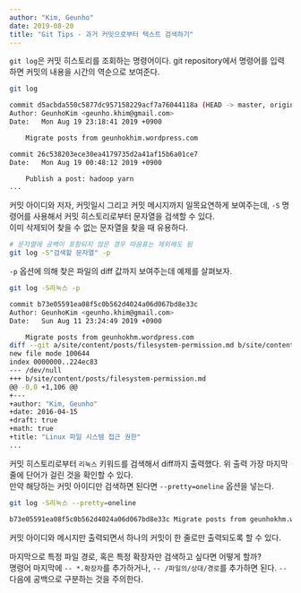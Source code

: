```yaml
---
author: "Kim, Geunho"
date: 2019-08-20
title: "Git Tips - 과거 커밋으로부터 텍스트 검색하기"
---
```



`git log`은 커밋 히스토리를 조회하는 명령어이다. git repository에서 명령어를 입력하면 커밋의 내용을 시간의 역순으로 보여준다.

```bash
git log

commit d5acbda550c5877dc957158229acf7a76044118a (HEAD -> master, origin/master, origin/HEAD)
Author: GeunhoKim <geunho.khim@gmail.com>
Date:   Mon Aug 19 23:18:41 2019 +0900

    Migrate posts from geunhokhim.wordpress.com

commit 26c538203ece30ea4179735d2a41af15b6a01ce7                                                                                                                                                                 Author: GeunhoKim <geunho.khim@gmail.com>
Date:   Mon Aug 19 00:48:12 2019 +0900

    Publish a post: hadoop yarn
...
```

커밋 아이디와 저자, 커밋일시 그리고 커밋 메시지까지 일목요연하게 보여주는데, `-S` 명령어를 사용해서 커밋 히스토리로부터 문자열을 검색할 수 있다.  
이미 삭제되어 찾을 수 없는 문자열을 찾을 때 유용하다.  

```bash
# 문자열에 공백이 포함되지 않은 경우 따옴표는 제외해도 됨
git log -S"검색할 문자열" -p
```
`-p` 옵션에 의해 찾은 파일의 diff 값까지 보여주는데 예제를 살펴보자.

```bash
git log -S리눅스 -p

commit b73e05591ea08f5c0b562d4024a06d067bd8e33c
Author: GeunhoKim <geunho.khim@gmail.com>
Date:   Sun Aug 11 23:24:49 2019 +0900

    Migrate posts from geunhokhm.wordpress.com
diff --git a/site/content/posts/filesystem-permission.md b/site/content/posts/filesystem-permission.md
new file mode 100644
index 0000000..224ec83
--- /dev/null
+++ b/site/content/posts/filesystem-permission.md
@@ -0,0 +1,106 @@
+---
+author: "Kim, Geunho"
+date: 2016-04-15
+draft: true
+math: true
+title: "Linux 파일 시스템 접근 권한"
...
```

커밋 히스토리로부터 `리눅스` 키워드를 검색해서 diff까지 출력했다. 위 출력 가장 마지막 줄에 단어가 걸린 것을 확인할 수 있다.  
만약 해당하는 커밋 아이디만 검색하면 된다면 `--pretty=oneline` 옵션을 넣는다.

```bash
git log -S리눅스 --pretty=oneline

b73e05591ea08f5c0b562d4024a06d067bd8e33c Migrate posts from geunhokhm.wordpress.com
```
커밋 아이디와 메시지만 출력되면서 하나의 커밋이 한 줄로만 출력되도록 할 수 있다.

마지막으로 특정 파일 경로, 혹은 특정 확장자만 검색하고 싶다면 어떻게 할까?  
명령어 마지막에 `-- *.확장자`를 추가하거나, `-- /파일의/상대/경로`를 추가하면 된다. `--` 다음에 공백으로 구분하는 것을 주의한다.  


